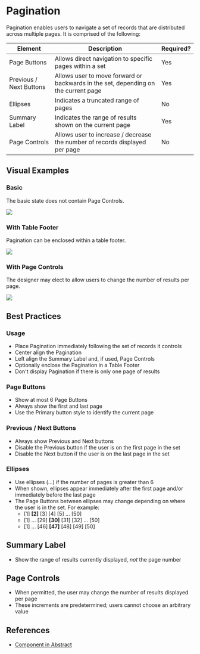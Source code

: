 # Pagination

Pagination enables users to navigate a set of records that are distributed across multiple pages. It is comprised of the following: 

| Element | Description | Required? | 
| --- | --- | --- | 
| Page Buttons | Allows direct navigation to specific pages within a set | Yes | 
| Previous / Next Buttons | Allows user to move forward or backwards in the set, depending on the current page | Yes |
| Ellipses | Indicates a truncated range of pages | No | 
| Summary Label | Indicates the range of results shown on the current page | Yes | 
| Page Controls | Allows user to increase / decrease the number of records displayed per page | No | 

## Visual Examples

### Basic

The basic state does not contain Page Controls. 

![](https://drive.google.com/uc?id=1VFRLGqWlcxBb19Fb7ZCoIFIS6ijj3beo)

### With Table Footer

Pagination can be enclosed within a table footer. 

![](https://drive.google.com/uc?id=1wq5Hk9jNUNYYI5fsIteoaCaVdM7Xf7wl)

### With Page Controls

The designer may elect to allow users to change the number of results per page. 

![](https://drive.google.com/uc?id=1IJr95MN_ga6OVFJKQjz8MgTJ911R8_56)



## Best Practices

### Usage

- Place Pagination immediately following the set of records it controls
- Center align the Pagination
- Left align the Summary Label and, if used, Page Controls
- Optionally enclose the Pagination in a Table Footer
- Don't display Pagination if there is only one page of results

### Page Buttons

- Show at most 6 Page Buttons
- Always show the first and last page 
- Use the Primary button style to identify the current page

### Previous / Next Buttons

- Always show Previous and Next buttons
- Disable the Previous button if the user is on the first page in the set
- Disable the Next button if the user is on the last page in the set

### Ellipses

- Use ellipses (&hellip;) if the number of pages is greater than 6
- When shown, ellipses appear immediately after the first page and/or immediately before the last page
- The Page Buttons between ellipses may change depending on where the user is in the set. For example:
  - [1] **[2]** [3] [4] [5] ... [50]
  - [1] ... [29] **[30]** [31] [32] ... [50]
  - [1] ... [46] **[47]** [48] [49] [50]

## Summary Label

- Show the range of results currently displayed, _not_ the page number

## Page Controls

- When permitted, the user may change the number of results displayed per page
- These increments are predetermined; users cannot choose an arbitrary value

## References

- [Component in Abstract](https://share.goabstract.com/072b45e8-05b8-48f2-bcb9-36c56e9efd7f)
